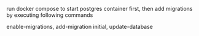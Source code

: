 run docker compose to start postgres container first, then add migrations by executing following commands

enable-migrations,
add-migration initial,
update-database
